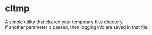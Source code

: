 # cltmp
A simple utility that cleared your temporary files directory<br>
If another parameter is passed, then logging info are saved in that file
